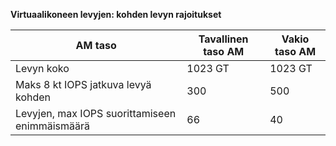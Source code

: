 **Virtuaalikoneen levyjen: kohden levyn rajoitukset**

 AM taso | Tavallinen taso AM | Vakio taso AM
---|---|---
Levyn koko | 1023 GT | 1023 GT
Maks 8 kt IOPS jatkuva levyä kohden | 300 | 500
Levyjen, max IOPS suorittamiseen enimmäismäärä | 66 | 40